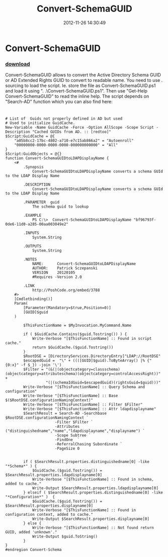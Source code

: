 ﻿---
pid:            3789
poster:         P Sczepanski
title:          Convert-SchemaGUID
date:           2012-11-26 14:30:49
format:         posh
parent:         0
parent:         0

---

# Convert-SchemaGUID

### [download](3789.ps1)

Convert-SchemaGUID allows to convert the Active Directory Schema GUID or AD Extended Rights GUID to convert to readable name.
You need to use . sourcing to load the script.
Ie. store the file as Convert-SchemaGUID.ps1 and load it using ". .\Convert-SchemaGUID.ps1". Then use "Get-Help Convert-SchemaGUID" to read the inline help.
The script depends on "Search-AD" function which you can also find here:

# <script type="text/javascript" src="http://PoshCode.org/embed/3788"></script>


```posh
# List of  Guids not properly defined in AD but used
# Used to initialize GuidCache. 
New-Variable -Name GuidCache -Force -Option AllScope -Scope Script -Description "Cached GUIDs from AD. :: [redtoo]" 
$Script:GuidCache = @{
    "a05b8cc2-17bc-4802-a710-e7c15ab866a2" = "Autoenroll"
    "00000000-0000-0000-0000-000000000000" = "All"
}
$Script:GuidObjects = @{}
function Convert-SchemaGUIDtoLDAPDisplayName {
    <#
        .Synopsis
            Convert-SchemaGUIDtoLDAPDisplayName converts a schema GUId to the LDAP Display Name
    
        .DESCRIPTION
            Convert-SchemaGUIDtoLDAPDisplayName converts a schema GUId to the LDAP Display Name
    
        .PARAMETER  guid
            The schema guid to lookup

        .EXAMPLE
            PS C:\>  Convert-SchemaGUIDtoLDAPDisplayName "bf96793f-0de6-11d0-a285-00aa003049e2"

        .INPUTS
            System.String
    
        .OUTPUTS
            System.String
    
        .NOTES
            NAME:      Convert-SchemaGUIDtoLDAPDisplayName
            AUTHOR:    Patrick Sczepanski
            VERSION    20120105
            #Requires -Version 2.0
    
        .LINK
            http://PoshCode.org/embed/3788
    #>
    [Cmdletbinding()]
    Param(
        [Parameter(Mandatory=$true,Position=0)]
        [GUID]$guid 
    )

        $ThisFunctionName = $MyInvocation.MyCommand.Name

        if ( $GuidCache.Contains($guid.Tostring()) ) {
            Write-Verbose "[$ThisFunctionName] :: Found in script cache."
            return $GuidCache.($guid.Tostring())
        } 
        $RootDSE = [DirectoryServices.DirectoryEntry]"LDAP://RootDSE"
        $escapedGuid =  "\" + ((([GUID]$guid).ToByteArray() |% {"{0:x}" -f $_}) -join '\')
        $Filter = "(&(|(objectcategory=classschema)(objectcategory=attributeschema)(objectcategory=controlAccessRight))" +
                  "(|(schemaIdGuid=$escapedGuid)(rightsGuid=$guid)))"
        Write-Verbose "[$ThisFunctionName] :: Query Schema and configuration"
        Write-Verbose "[$ThisFunctionName] :: Base $($RootDSE.configurationNamingContext)"
        Write-Verbose "[$ThisFunctionName] :: Filter $Filter"
        Write-Verbose "[$ThisFunctionName] :: Attr ldapdisplayname"
        $SearchResult = Search-AD -Searchbase $RootDSE.configurationNamingContext `
                      -Filter $Filter `
                      -Attributes ("distinguishedname","name","ldapdisplayname","displayname") `
                      -Scope Subtree `
                      -FindOne  `
                      -ReferralChasing Subordinate `
                      -PageSize 0 
                      

        if ( $SearchResult.properties.distinguishedname[0] -like "*Schema*" ) {
            $GuidCache.($guid.Tostring()) = $SearchResult.properties.ldapdisplayname[0]
            Write-Verbose "[$ThisFunctionName] :: Found in schema, added to cache."
            Write-Output $SearchResult.properties.ldapdisplayname[0]
        } elseif ( $SearchResult.properties.distinguishedname[0] -like "*Configuration*" )  {
            $GuidCache.($guid.Tostring()) = $SearchResult.properties.displayname[0]
            Write-Verbose "[$ThisFunctionName] :: Found in configuration context, added to cache."
            Write-Output $SearchResult.properties.displayname[0]
        } else {
            Write-Verbose "[$ThisFunctionName] :: Not found return GUID, added 'unknown'."
            Write-Output $guid.ToString()
        }    
}
#endregion Convert-Schema
```
